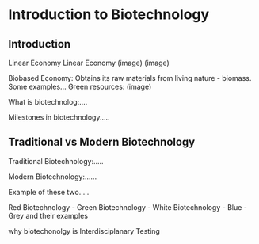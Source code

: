 # Introduction to Biotechnology

## Introduction

Linear Economy                Linear Economy
(image)                       (image)

Biobased Economy: Obtains its raw materials from living nature - biomass. Some examples...
Green resources:
(image)

What is biotechnolog:....

Milestones in biotechnology.....

## Traditional vs Modern Biotechnology

Traditional Biotechnology:.....

 Modern Biotechnology:......

Example of these two.....


Red Biotechnology - Green Biotechnology - White Biotechnology - Blue - Grey and their examples

why biotechonolgy is Interdisciplanary
Testing




























